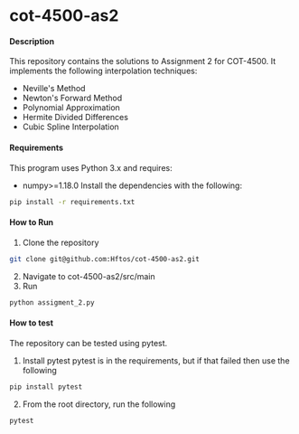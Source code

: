 # cot-4500-as2
#### Description
This repository contains the solutions to Assignment 2 for COT-4500.
It implements the following interpolation techniques:
- Neville's Method
- Newton's Forward Method
- Polynomial Approximation
- Hermite Divided Differences
- Cubic Spline Interpolation

#### Requirements
This program uses Python 3.x and requires:
- numpy>=1.18.0
Install the dependencies with the following:
```sh
pip install -r requirements.txt
```
#### How to Run
1. Clone the repository
```sh
git clone git@github.com:Hftos/cot-4500-as2.git
```
2. Navigate to cot-4500-as2/src/main
3. Run
```sh
python assigment_2.py
```

#### How to test
The repository can be tested using pytest.
1. Install pytest
pytest is in the requirements, but if that failed then use the following
```sh
pip install pytest
```
2. From the root directory, run the following
```sh
pytest
```